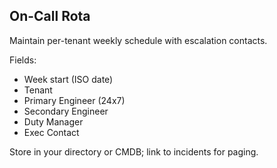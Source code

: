 ## On-Call Rota

Maintain per-tenant weekly schedule with escalation contacts.

Fields:
- Week start (ISO date)
- Tenant
- Primary Engineer (24x7)
- Secondary Engineer
- Duty Manager
- Exec Contact

Store in your directory or CMDB; link to incidents for paging.

